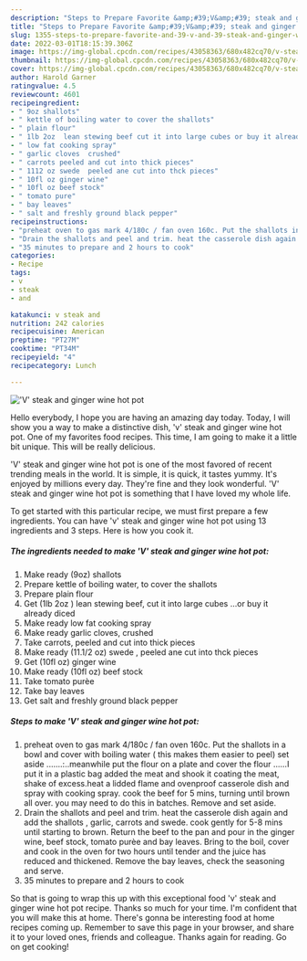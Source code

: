 ```yaml
---
description: "Steps to Prepare Favorite &amp;#39;V&amp;#39; steak and ginger wine hot pot"
title: "Steps to Prepare Favorite &amp;#39;V&amp;#39; steak and ginger wine hot pot"
slug: 1355-steps-to-prepare-favorite-and-39-v-and-39-steak-and-ginger-wine-hot-pot
date: 2022-03-01T18:15:39.306Z
image: https://img-global.cpcdn.com/recipes/43058363/680x482cq70/v-steak-and-ginger-wine-hot-pot-recipe-main-photo.jpg
thumbnail: https://img-global.cpcdn.com/recipes/43058363/680x482cq70/v-steak-and-ginger-wine-hot-pot-recipe-main-photo.jpg
cover: https://img-global.cpcdn.com/recipes/43058363/680x482cq70/v-steak-and-ginger-wine-hot-pot-recipe-main-photo.jpg
author: Harold Garner
ratingvalue: 4.5
reviewcount: 4601
recipeingredient:
- " 9oz shallots"
- " kettle of boiling water to cover the shallots"
- " plain flour"
- " 1lb 2oz  lean stewing beef cut it into large cubes or buy it already diced"
- " low fat cooking spray"
- " garlic cloves  crushed"
- " carrots peeled and cut into thick pieces"
- " 1112 oz swede  peeled ane cut into thck pieces"
- " 10fl oz ginger wine"
- " 10fl oz beef stock"
- " tomato pure"
- " bay leaves"
- " salt and freshly ground black pepper"
recipeinstructions:
- "preheat oven to gas mark 4/180c / fan oven 160c. Put the shallots in a bowl and cover with boiling water ( this makes them easier to peel) set aside .......:..meanwhile put the flour on a plate and cover the flour ......I put it in a plastic bag added the meat and shook it coating the meat, shake of excess.heat a lidded flame and ovenproof casserole dish and spray with cooking spray. cook the beef for 5 mins, turning until brown all over. you may need to do this in batches. Remove and set aside."
- "Drain the shallots and peel and trim. heat the casserole dish again and add the shallots , garlic, carrots and swede. cook gently for 5-8 mins until starting to brown. Return the beef  to the pan and pour in the ginger wine, beef stock, tomato purèe and bay leaves. Bring to the boil, cover and cook in the oven for two hours until tender and the juice has reduced and thickened. Remove the bay leaves, check the seasoning and serve."
- "35 minutes to prepare and 2 hours to cook"
categories:
- Recipe
tags:
- v
- steak
- and

katakunci: v steak and 
nutrition: 242 calories
recipecuisine: American
preptime: "PT27M"
cooktime: "PT34M"
recipeyield: "4"
recipecategory: Lunch

---
```



![&#39;V&#39; steak and ginger wine hot pot](https://img-global.cpcdn.com/recipes/43058363/680x482cq70/v-steak-and-ginger-wine-hot-pot-recipe-main-photo.jpg)

Hello everybody, I hope you are having an amazing day today. Today, I will show you a way to make a distinctive dish, &#39;v&#39; steak and ginger wine hot pot. One of my favorites food recipes. This time, I am going to make it a little bit unique. This will be really delicious.



&#39;V&#39; steak and ginger wine hot pot is one of the most favored of recent trending meals in the world. It is simple, it is quick, it tastes yummy. It's enjoyed by millions every day. They're fine and they look wonderful. &#39;V&#39; steak and ginger wine hot pot is something that I have loved my whole life.


To get started with this particular recipe, we must first prepare a few ingredients. You can have &#39;v&#39; steak and ginger wine hot pot using 13 ingredients and 3 steps. Here is how you cook it.

<!--inarticleads1-->

##### The ingredients needed to make &#39;V&#39; steak and ginger wine hot pot:

1. Make ready  (9oz) shallots
1. Prepare  kettle of boiling water, to cover the shallots
1. Prepare  plain flour
1. Get  (1lb 2oz ) lean stewing beef, cut it into large cubes ...or buy it already diced
1. Make ready  low fat cooking spray
1. Make ready  garlic cloves,  crushed
1. Take  carrots, peeled and cut into thick pieces
1. Make ready  (11.1/2 oz) swede , peeled ane cut into thck pieces
1. Get  (10fl oz) ginger wine
1. Make ready  (10fl oz) beef stock
1. Take  tomato purèe
1. Take  bay leaves
1. Get  salt and freshly ground black pepper




<!--inarticleads2-->

##### Steps to make &#39;V&#39; steak and ginger wine hot pot:

1. preheat oven to gas mark 4/180c / fan oven 160c. Put the shallots in a bowl and cover with boiling water ( this makes them easier to peel) set aside .......:..meanwhile put the flour on a plate and cover the flour ......I put it in a plastic bag added the meat and shook it coating the meat, shake of excess.heat a lidded flame and ovenproof casserole dish and spray with cooking spray. cook the beef for 5 mins, turning until brown all over. you may need to do this in batches. Remove and set aside.
1. Drain the shallots and peel and trim. heat the casserole dish again and add the shallots , garlic, carrots and swede. cook gently for 5-8 mins until starting to brown. Return the beef  to the pan and pour in the ginger wine, beef stock, tomato purèe and bay leaves. Bring to the boil, cover and cook in the oven for two hours until tender and the juice has reduced and thickened. Remove the bay leaves, check the seasoning and serve.
1. 35 minutes to prepare and 2 hours to cook




So that is going to wrap this up with this exceptional food &#39;v&#39; steak and ginger wine hot pot recipe. Thanks so much for your time. I'm confident that you will make this at home. There's gonna be interesting food at home recipes coming up. Remember to save this page in your browser, and share it to your loved ones, friends and colleague. Thanks again for reading. Go on get cooking!
